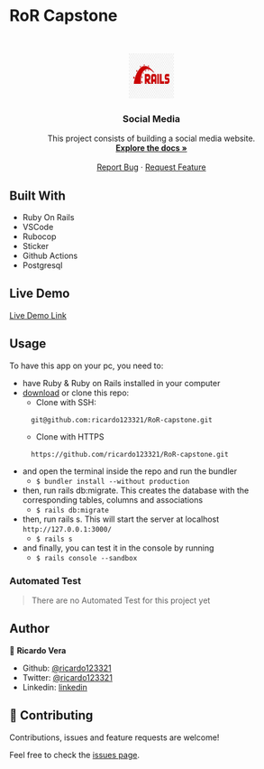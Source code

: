# RoR Capstone

<br />
<p align="center">
  <a href="https://github.com/ricardo123321/RoR-capstone">
    <img src="rails-image.jpg" alt="Logo" width="80" height="80">
  </a>

  <h3 align="center">Social Media</h3>

  <p align="center">
    This project consists of building a social media website.
    <br />
    <a href="https://github.com/ricardo123321/RoR-capstone"><strong>Explore the docs »</strong></a>
    <br />
    <br />
    <a href="https://github.com/ricardo123321/RoR-capstone">Report Bug</a>
    ·
    <a href="https://github.com/ricardo123321/RoR-capstone">Request Feature</a>
  </p>
</p>

## Built With

- Ruby On Rails
- VSCode
- Rubocop 
- Sticker
- Github Actions
- Postgresql

## Live Demo

[Live Demo Link](https://ror-caps.herokuapp.com/)


<!-- INSTALLATION -->
## Usage

To have this app on your pc, you need to:
* have Ruby & Ruby on Rails installed in your computer
* [download](https://github.com/ricardo123321/RoR-capstone/archive/features.zip) or clone this repo:
  - Clone with SSH:
  ```
    git@github.com:ricardo123321/RoR-capstone.git
  ```
  - Clone with HTTPS
  ```
    https://github.com/ricardo123321/RoR-capstone.git
  ```
* and open the terminal inside the repo and run the bundler
  - ```$ bundler install --without production```
* then, run rails db:migrate. This creates the database with the corresponding tables, columns and associations
  - ```$ rails db:migrate```
* then, run rails s. This will start the server at localhost `http://127.0.0.1:3000/`
  - ```$ rails s```
* and finally, you can test it in the console by running
  - ```$ rails console --sandbox```
 
<!-- AUTOMATED TEST -->
### Automated Test

> There are no Automated Test for this project yet

## Author

👤 **Ricardo Vera**

- Github: [@ricardo123321](https://github.com/ricardo123321)
- Twitter: [@ricardo123321](https://twitter.com/ricardo123321)
- Linkedin: [linkedin](https://linkedin.com/in/ricardo123321)

## 🤝 Contributing

Contributions, issues and feature requests are welcome!

Feel free to check the [issues page](issues/).

